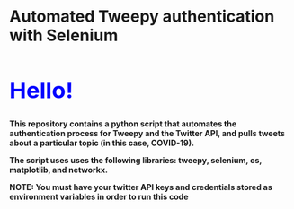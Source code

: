 # Automated Tweepy authentication with Selenium
<b><h1 style="color:blue;font-size:40px;">Hello!</h1>      

This repository contains a python script that automates the authentication process for Tweepy and the Twitter API, and pulls tweets about a particular topic (in this case, COVID-19).

<b>The script uses uses the following libraries: tweepy, selenium, os, matplotlib, and networkx. </b>

<strong>NOTE: You must have your twitter API keys and credentials stored as environment variables in order to run this code</strong>
